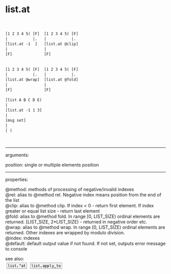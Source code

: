 # list.at

```


[1 2 3 4 5( [F]  [1 2 3 4 5( [F]
|           |.   |           |.
[list.at -1  ]   [list.at @clip]
|                |
[F]              [F]


[1 2 3 4 5( [F]  [1 2 3 4 5( [F]
|           |.   |           |.
[list.at @wrap]  [list.at @fold]
|                |
[F]              [F]

[list A B C D E(
|
[list.at -1 1 3]
|
[msg set]
|
[ (

            
```
---
arguments:

position: single or multiple elements position<br>

---
properties:

@method: methods
            of processing of negative/invalid indexes<br>
@rel: alias to @method rel. Negative index means position
            from the end of the list<br>
@clip: alias to @method clip. If index &lt; 0 - return
            first element. If index greater or equal list size - return last element<br>
@fold: alias to @method fold. In range [0, LIST_SIZE)
            ordinal elements are returned. [LIST_SIZE, 2*LIST_SIZE) - returned in negative order
            etc.<br>
@wrap: alias to @method wrap. In range [0, LIST_SIZE)
            ordinal elements are returned. Other indexes are wrapped by modulo division.<br>
@index: indexes<br>
@default: default output value if not found. If not set,
            outputs error message to console<br>

see also:<br>
![list.^at](img/object_list.^at.png)
![list.apply_to](img/object_list.apply_to.png)
